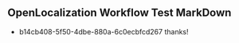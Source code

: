 ## OpenLocalization Workflow Test MarkDown

* b14cb408-5f50-4dbe-880a-6c0ecbfcd267 
thanks!



<!--HONumber=Jan16_HO4-->
